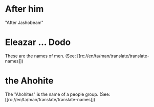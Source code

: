 # After him

"After Jashobeam"

# Eleazar ... Dodo

These are the names of men. (See: [[rc://en/ta/man/translate/translate-names]])

# the Ahohite

The "Ahohites" is the name of a people group. (See: [[rc://en/ta/man/translate/translate-names]])

